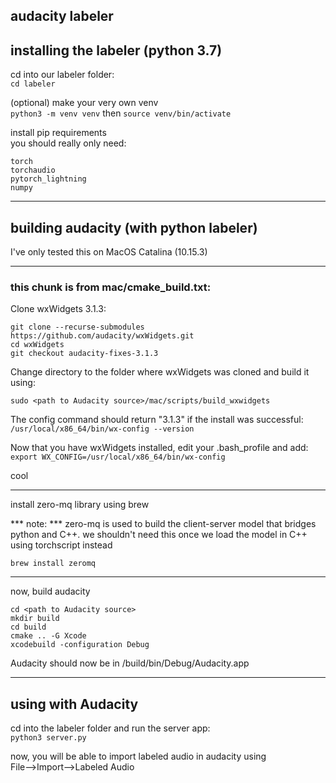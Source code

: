 ## audacity labeler

## installing the labeler (python 3.7)

cd into our labeler folder:  
`cd labeler`

(optional) make your very own venv  
`python3 -m venv venv` then `source venv/bin/activate`

install pip requirements  
you should really only need:
```
torch
torchaudio
pytorch_lightning
numpy
```

---

## building audacity (with python labeler)
I've only tested this on MacOS Catalina (10.15.3)

---

### this chunk is from mac/cmake_build.txt:

Clone wxWidgets 3.1.3:

`git clone --recurse-submodules https://github.com/audacity/wxWidgets.git`  
`cd wxWidgets`  
`git checkout audacity-fixes-3.1.3`

Change directory to the folder where wxWidgets was cloned and build it using:

`sudo <path to Audacity source>/mac/scripts/build_wxwidgets`

The config command should return "3.1.3" if the install was successful:  
`/usr/local/x86_64/bin/wx-config --version`

Now that you have wxWidgets installed, edit your .bash_profile and add:  
`export WX_CONFIG=/usr/local/x86_64/bin/wx-config`

cool

---

install zero-mq library using brew

*** note: *** zero-mq is used to build the client-server model that bridges python and C++. 
we shouldn't need this once we load the model in C++ using torchscript instead

`brew install zeromq`

---
now, build audacity

```
cd <path to Audacity source>
mkdir build
cd build
cmake .. -G Xcode
xcodebuild -configuration Debug
```

Audacity should now be in /build/bin/Debug/Audacity.app

---

## using with Audacity
cd into the labeler folder and run the server app:  
`python3 server.py`

now, you will be able to import labeled audio in audacity using  
File-->Import-->Labeled Audio
